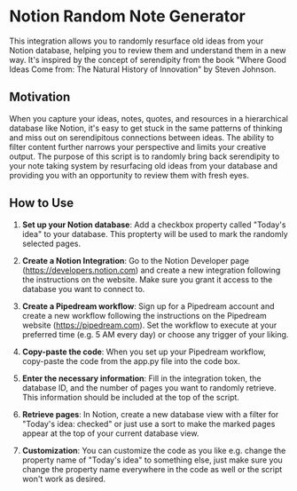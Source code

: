 # Notion Random Note Generator #
This integration allows you to randomly resurface old ideas from your Notion database, helping you to review them and understand them in a new way. It's inspired by the concept of serendipity from the book "Where Good Ideas Come from: The Natural History of Innovation" by Steven Johnson.

## Motivation ##
When you capture your ideas, notes, quotes, and resources in a hierarchical database like Notion, it's easy to get stuck in the same patterns of thinking and miss out on serendipitous connections between ideas. The ability to filter content further narrows your perspective and limits your creative output. The purpose of this script is to randomly bring back serendipity to your note taking system by resurfacing old ideas from your database and providing you with an opportunity to review them with fresh eyes.

## How to Use ##
1. **Set up your Notion database**: Add a checkbox property called "Today's idea" to your database. This propterty will be used to mark the randomly selected pages.

2. **Create a Notion Integration**: Go to the Notion Developer page (https://developers.notion.com) and create a new integration following the instructions on the website. Make sure you grant it access to the database you want to connect to.

3. **Create a Pipedream workflow**: Sign up for a Pipedream account and create a new workflow following the instructions on the Pipedream website (https://pipedream.com). Set the workflow to execute at your preferred time (e.g. 5 AM every day) or choose any trigger of your liking.

4. **Copy-paste the code**: When you set up your Pipedream workflow, copy-paste the code from the app.py file into the code box.

5. **Enter the necessary information**: Fill in the integration token, the database ID, and the number of pages you want to randomly retrieve. This information should be included at the top of the script.

6. **Retrieve pages**: In Notion, create a new database view with a filter for "Today's idea: checked" or just use a sort to make the marked pages appear at the top of your current database view.

7. **Customization**: You can customize the code as you like e.g. change the property name of "Today's idea" to something else, just make sure you change the property name everywhere in the code as well or the script won't work as desired.
